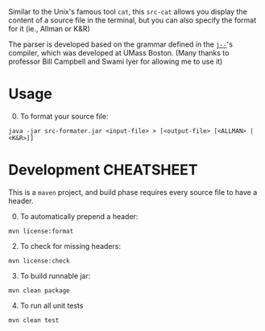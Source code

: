 Similar to the Unix's famous tool `cat`, this `src-cat` allows you display the content of a source file in the terminal, but you can also specify the format for it (ie., Allman or K&R)

The parser is developed based on the grammar defined in the <a href="http://www.cs.umb.edu/j--/">`j--`</a>'s compiler, which was developed at UMass Boston.
(Many thanks to professor Bill Campbell and Swami Iyer for allowing me to use it)

Usage
=======

0) To format your source file:

`java -jar src-formater.jar <input-file> > [<output-file> [<ALLMAN> | <K&R>]]`

 

Development CHEATSHEET
======================

This is a `maven` project, and  build phase requires every source file to have a header.

0) To automatically prepend a header:

`mvn license:format`

2) To check for missing headers:

`mvn license:check`

3) To build runnable jar:

`mvn clean package`

4) To run all unit tests

`mvn clean test`


